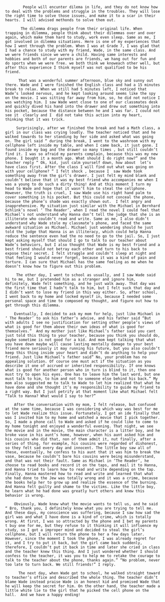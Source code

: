 
            People will encunter dilema in life, and they do not know how to deal with the problems and struggle in the troubles. They will lose the right time to solve those issues, and make it to a scar in their hearts. I will advised methonds to solve them out.
            
           The dilemma drags people from their original life. When trapping in dilemma, people think about their dilemmas over and over again, which make them hard to study, work even sleep. Same as me, I got involved in dilemma situations. Here is one of my experiences that how I went through the problem. When I was at Grade 7, I was glad that I had a chance to study with my friend, Wade, in the same class. And we were friends since we were a child. Having same interests and hobbies and both of our parents are friends, we hang out for fun and do sports when we were free. we both think we knoweach other well, but after this experience I think myself was not qualified to be his friend. 
           
          That was a wonderful summer afternoon, blue sky and sunny out there. Wade and I were finished the English class and had a 15 minutes break to relax. When we still had 5 minutes left, I noticed that Wade’s looked nervous, and he kept looking around seems like the spy on the movie. I was sitting far away from him, so, he did not notice I was watching him. I saw Wade went close to one of our classmates desk and quickly dived his hand into the drawer and drew out something into his pocket, because the distance between he and I was far. I could not see it  clearly and I  did not take this action into my heart, thinking that it was trick. 
           
         Surprisingly, after we finished the break and had a Math class, a girl in our class was crying loudly. The teacher noticed that and he walked towards to her standing by her side and asked what was going on. The girl said “ during the break, I went to the washroom with my cellphone left inside my table, and when I came back, it just gone. I found inside my bag and the drawer so many times , but still couldn’t find it. I was so afraid my parents complain, because this was my new phone. I bought it a month ago. What should I do right now?” and the teacher reply “ Ok, kid, just calm yourself down, how about  let’s have class first. After the class I will find out what was going on with your cellphone? “ I felt shock , because I  saw Wade took something away from the girl’s drawer. I just felt my mind blank and couldn’t believe that it was my best friend who accompanies me when I was a young to do such a dirty thing! And at this moment I turn my head to Wade and hope that it wasn’t him to steal the cellphone. However, the truth is cruel, I saw Wade use his right hand palm to cover something in his pocket. But this could not conceal the phone, because the phone’s shade was exactly shown out.  I felt angry and inapprehensive. My situation just similar with the Michael in Bernhard Schlink’s novel ‘ The Reader’, when I read the novel I could feel that Michael’s not understand why Hanna don’t tell the judge that she is an illiterate who couldn’t read and write. Same as me, I also didn’t understand why Wade stole my classmate’s phone, and faced the same awkward situation as Michael. Michael just wondering should he just told the judge that Hanna is an illiteracy, which could help Hanna reduce the sentence even had the no need to go to the jail. So, I just kept asking myself that should I go to talk to our teacher about Wade’s behaviors, but I also thought that Wade is my best friend and a best friend should not betray each other and turn to his back to expose their secret. I felt struggle and couldn’t sleep at night and that feeling I would never forget, because it was a kind of pain and torture. I can sure that Michael has the same feeling as me when he doesn’t know how to figure out this problem.
            
         The other day, I went to school as usually, and I saw Wade said hi to me, but I pretended him as a stranger and ignore him, definitely, Wade felt something, and he just walk away. That day was the first time that I hadn’t talk to him, but I felt suck that day and I didn’t want to lose my friend in this way either. So, after school, I went back to my home and locked myself in, because I needed some personal space and time to composed my thought, and figure out how to get through this dilemma. 
         
        Eventually, I decided to ask my mom for help, just like Michael in ‘ The Reader’ to ask his father’s advise, and his father said “But with adults I see no justification for setting other people’s views of what is good for them above their own ideas of what is good for themselves.”  And my mother just like Michael’s father said you cant just told this thing to your teacher, because you think you should do, maybe sometime is not good for a kid. And mom kept talking that what you have down maybe will cause lasting mentally damage to your best friend more seriously it may running his future, but you also couldn’t keep this thing inside your heart and didn’t do anything to help your friend. Just like Michael’s father said” No, your problem has no appealing solution. Of course one must act if the situation as you describe it one of accrued or inherited responsibility. If one knows what is good for another person who in turn is blind to it, then one must try to open his eyes. One has to leave him the last word, but one must talk to him, to him and not to someone else behind his back.” My mom also suggested me to talk to Wade to let him realized that what he have done and she thought it’s my responsibility to guide my friend to a right way. But I just petrify at that moment like what Michael felt “Talk to Hanna? What would I say to her?”  
        
        After the conversation with my mom, I felt release, but confused at the same time, because I was considering which way was best for me to let Wade realize this issue. Fortunately, I got an ide finally that was I invited him to my home and watched a movie that I pick together. So, I made a phone call to Wade and asked if he could like to come to my home tonight and enjoyed a wonderful evening. That night, we see the movie and in the movie, the main character is a litter boy, and he broke vase in his aunt’s home, however, when his aunt asked him and his cousins who did that, non of them admit it, nut finally, after a series of thing, for example, his cousins were regarded of dishonest, so they felt sad every day and innocent. The little boy saw all of these, eventually, he confess to his aunt that it was him to break the vase, because he couldn’t bare his cousins were being misunderstand, and that was not their fault. Same as Michael in ‘The Reader’, he choose to read books and record it on the taps, and mail it to Hanna, and Hanna tried to learn how to read and write depending on the tap. Finally, Hanna mastered how to read and write and learned that what she had done to the Jew was totally wrong and it was a crime, because the books help her to grow up and realize the essence of the burning. And Hanna felt guilty and shame to the victims. Like the little boy, he learn what he had done was greatly hurt others and knew this behavior is wrong.
        
        Obviously, Wade knew what the movie wants to tell us, and he said “ Bro, thank you, I definitely know what you are trying to tell me. And these days, my conscience was suffering, because I saw how sad the girl was and what I have done is a kind of crime, which is totally wrong. At first, I was so attracted by the phone and I bet my parents t buy one for me, but they refuse to it thinking it will influence my study, so I got a improper mind and decided to steal the girl’s cellphone, but I will return the phone to her a few days later. However, since the moment I took the phone, I was already regret for it, and I try to put it back, but the girl came back suddenly, therefore, I couldn’t put it back in time and later she cried in class and the teacher knew this thing. And I just wondered whether I should confess to the teacher, it was you to help me to retake the courage to talk to the teacher about the phone, thanks again.” “No problem, never too late to turn back. We still friends!” I reply.
        
          The next day, when Wade got to school, he walked straight toward to teacher’s office and described the whole thing. The teacher didn’t blame Wade instead praise Wade is an honest kid and promised Wade that he will keep the secret for him. On the other hand, the teacher made a little white lie to the girl that he picked the cell phone on the hall.  And we have a happy ending!
